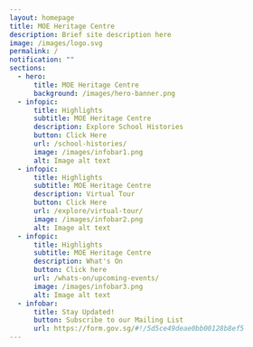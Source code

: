 ```yaml
---
layout: homepage
title: MOE Heritage Centre
description: Brief site description here
image: /images/logo.svg
permalink: /
notification: ""
sections:
  - hero:
      title: MOE Heritage Centre
      background: /images/hero-banner.png
  - infopic:
      title: Highlights
      subtitle: MOE Heritage Centre
      description: Explore School Histories
      button: Click Here
      url: /school-histories/
      image: /images/infobar1.png
      alt: Image alt text
  - infopic:
      title: Highlights
      subtitle: MOE Heritage Centre
      description: Virtual Tour
      button: Click Here
      url: /explore/virtual-tour/
      image: /images/infobar2.png
      alt: Image alt text
  - infopic:
      title: Highlights
      subtitle: MOE Heritage Centre
      description: What's On
      button: Click here
      url: /whats-on/upcoming-events/
      image: /images/infobar3.png
      alt: Image alt text
  - infobar:
      title: Stay Updated!
      button: Subscribe to our Mailing List
      url: https://form.gov.sg/#!/5d5ce49deae0bb00128b8ef5
---
```

